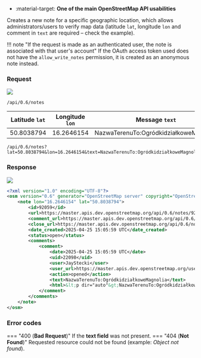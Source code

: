 <div class="grid cards" markdown>

- :material-target: **One of the main OpenStreetMap API usabilities**

</div>

Creates a new note for a specific geographic location, which allows administrators/users to verify map data (latitude `lat`, longitude `lon` and comment in `text` are required – check the example).

!!! note "If the request is made as an authenticated user, the note is associated with that user's account"
    If the OAuth access token used does not have the `allow_write_notes` permission, it is created as an anonymous note instead.

### Request

![](https://img.shields.io/badge/POST-blue)

```
/api/0.6/notes
```

| Latitude `lat` | Longitude `lon` | Message `text` |
| :---: | :---: | :---: |
| 50.8038794 | 16.2646154 | NazwaTerenuTo:OgródkidziałkoweMagnolia |

``` title="Example body request for new note for geographic point"
/api/0.6/notes?lat=50.8038794&lon=16.2646154&text=NazwaTerenuTo:OgródkidziałkoweMagnolia
```

### Response

![](https://img.shields.io/badge/Response-200%20OK-brightgreen)

``` xml title="newNoteForMapPoint_example.xml" linenums="1" hl_lines="3-17"
<?xml version="1.0" encoding="UTF-8"?>
<osm version="0.6" generator="OpenStreetMap server" copyright="OpenStreetMap and contributors" attribution="http://www.openstreetmap.org/copyright" license="http://opendatacommons.org/licenses/odbl/1-0/">
    <note lon="16.2646154" lat="50.8038794">
        <id>92059</id>
        <url>https://master.apis.dev.openstreetmap.org/api/0.6/notes/92059</url>
        <comment_url>https://master.apis.dev.openstreetmap.org/api/0.6/notes/92059/comment</comment_url>
        <close_url>https://master.apis.dev.openstreetmap.org/api/0.6/notes/92059/close</close_url>
        <date_created>2025-04-25 15:05:59 UTC</date_created>
        <status>open</status>
        <comments>
            <comment>
                <date>2025-04-25 15:05:59 UTC</date>
                <uid>22098</uid>
                <user>JayStecki</user>
                <user_url>https://master.apis.dev.openstreetmap.org/user/JayStecki</user_url>
                <action>opened</action>
                <text>NazwaTerenuTo:OgródkidziałkoweMagnolia</text>
                <html>&lt;p dir="auto"&gt;NazwaTerenuTo:OgródkidziałkoweMagnolia&lt;/p&gt;</html>
            </comment>
        </comments>
    </note>
</osm>
```

### Error codes

=== "400 (**Bad Request**)"
    If the **text field** was not present.
=== "404 (**Not Found**)"
    Requested resource could not be found (example: *Object not found*).